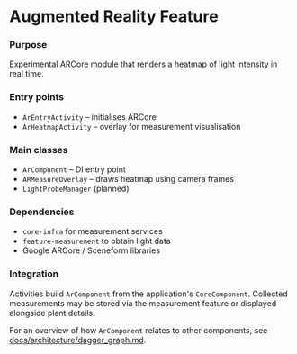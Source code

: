 # Augmented Reality Feature

### Purpose

Experimental ARCore module that renders a heatmap of light intensity in real time.

### Entry points

- `ArEntryActivity` – initialises ARCore
- `ArHeatmapActivity` – overlay for measurement visualisation

### Main classes

- `ArComponent` – DI entry point
- `ARMeasureOverlay` – draws heatmap using camera frames
- `LightProbeManager` (planned)

### Dependencies

- `core-infra` for measurement services
- `feature-measurement` to obtain light data
- Google ARCore / Sceneform libraries

### Integration

Activities build `ArComponent` from the application's `CoreComponent`. Collected measurements may be
stored via the measurement feature or displayed alongside plant details.

For an overview of how `ArComponent` relates to other components, see
[docs/architecture/dagger_graph.md](../docs/architecture/dagger_graph.md).
